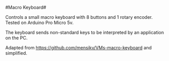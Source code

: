 #Macro Keyboard#

Controls a small macro keyboard with 8 buttons and 1 rotary encoder. Tested on Arduino Pro Micro 5v.

The keyboard sends non-standard keys to be interpreted by an application on the PC.

Adapted from https://github.com/mensikv/VMs-macro-keyboard and simplified.
